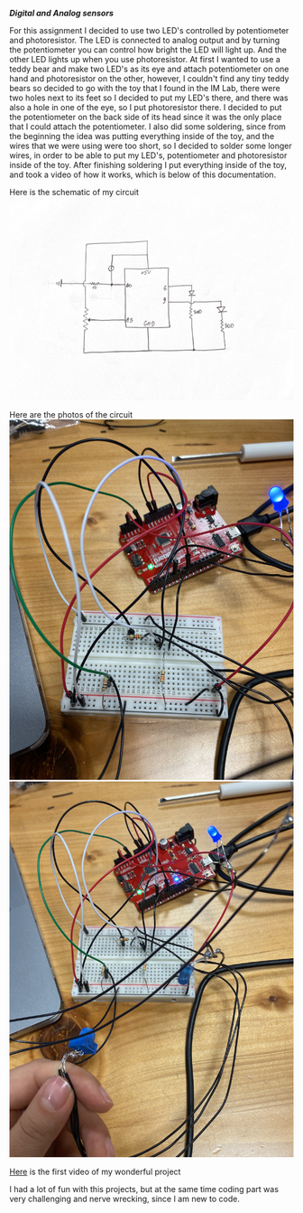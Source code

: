 ***Digital and Analog sensors***

For this assignment I decided to use two LED's controlled by potentiometer and photoresistor.
The LED is connected to analog output and by turning the potentiometer you can control how bright the LED will light up. And the other LED lights up when you use photoresistor. 
At first I wanted to use a teddy bear and make two LED's as its eye and attach potentiometer on one hand and photoresistor on the other, however, I couldn't find any tiny teddy bears so decided to go with the toy that I found in the IM Lab, there were two holes next to its feet so I decided to put my LED's there, and there was also a hole in one of the eye, so I put photoresistor there. I decided to put the potentiometer on the back side of its head since it was the only place that I could attach the potentiometer. 
I also did some soldering, since from the beginning the idea was putting everything inside of the toy, and the wires that we were using were too short, so I decided to solder some longer wires, in order to be able to put my LED's, potentiometer and photoresistor inside of the toy. After finishing soldering I put everything inside of the toy, and took a video of how it works, which is below of this documentation. 

Here is the schematic of my circuit
![](circuit.png)

Here are the photos of the circuit 
![](1.png)
![](2.png)

[Here](https://youtu.be/mP68UGV3s5g) is the first video of my wonderful project

I had a lot of fun with this projects, but at the same time coding part was very challenging and nerve wrecking, since I am new to code. 
